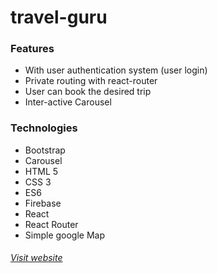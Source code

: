# travel-guru
### Features
- With user authentication system (user login)
- Private routing with react-router
- User can book the desired trip
- Inter-active Carousel
### Technologies
- Bootstrap
- Carousel
- HTML 5
- CSS 3
- ES6
- Firebase
- React
- React Router
- Simple google Map
###### [Visit website](https://travel-guru-rakibul.firebaseapp.com/)
